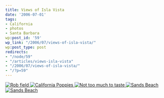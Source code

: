 ```yaml
---
title: Views of Isla Vista
date: '2006-07-01'
tags:
- California
- photos
- Santa Barbara
wp:post_id: '59'
wp_link: "/2006/07/views-of-isla-vista/"
wp:post_type: post
redirects:
- "/node/59"
- "/articles/views-isla-vista"
- "/2006/07/views-of-isla-vista/"
- "/?p=59"
---
```


  [ ![Rob field](http://static.flickr.com/46/179484885_9386eca1af.jpg) ](http://www.flickr.com/photos/bensheldon/179484885/ "Photo Sharing") [ ![California Poppies](http://static.flickr.com/66/179484091_103c6ba13d_t.jpg) ](http://www.flickr.com/photos/bensheldon/179484091/ "Photo Sharing") [ ![Not too much to taste](http://static.flickr.com/46/179484564_9693cc8dd1_t.jpg) ](http://www.flickr.com/photos/bensheldon/179484564/ "Photo Sharing") [ ![Sands Beach](http://static.flickr.com/55/179483268_8747a1bf1e_t.jpg) ](http://www.flickr.com/photos/bensheldon/179483268/ "Photo Sharing") [ ![Sands Beach](http://static.flickr.com/78/179485408_28d73ac0e4.jpg) ](http://www.flickr.com/photos/bensheldon/179485408/ "Photo Sharing")
